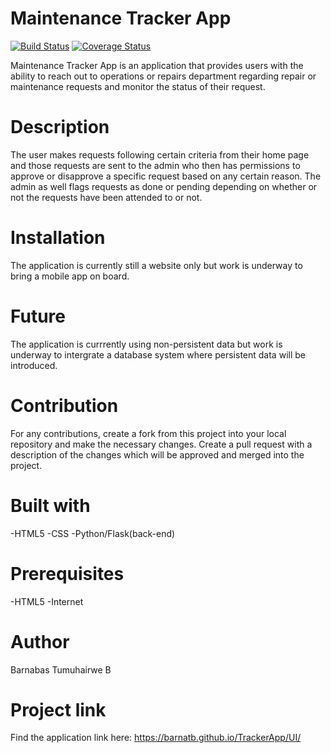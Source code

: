 # Maintenance Tracker App
[![Build Status](https://travis-ci.org/BarnaTB/TrackerApp.svg?branch=develop)](https://travis-ci.org/BarnaTB/TrackerApp)
[![Coverage Status](https://coveralls.io/repos/github/BarnaTB/TrackerApp/badge.png?branch=develop)](https://coveralls.io/github/BarnaTB/TrackerApp?branch=develop)

Maintenance Tracker App is an application that provides users with the ability to reach out to operations or repairs department regarding repair or maintenance requests and monitor the status of their request.

# Description
The user makes requests following certain criteria from their home page and those requests are sent to the admin who then has permissions to approve or disapprove a specific request based on any certain reason.
The admin as well flags requests as done or pending depending on whether or not the requests have been attended to or not.

# Installation
The application is currently still a website only but work is underway to bring a mobile app on board.

# Future
The application is currrently using non-persistent data but work is underway to intergrate a database system where persistent data will be introduced.


# Contribution
For any contributions, create a fork from this project into your local repository and make the necessary changes. Create a pull request with a description of the changes which will be approved and merged into the project.

# Built with
-HTML5
-CSS
-Python/Flask(back-end)

# Prerequisites
-HTML5
-Internet

# Author
Barnabas Tumuhairwe B

# Project link
Find the application link here:
https://barnatb.github.io/TrackerApp/UI/